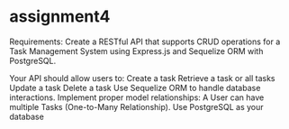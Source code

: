 # assignment4
Requirements:
Create a RESTful API that supports CRUD operations for a Task Management System using Express.js and Sequelize ORM with PostgreSQL.

Your API should allow users to:
Create a task
Retrieve a task or all tasks
Update a task
Delete a task
Use Sequelize ORM to handle database interactions.
Implement proper model relationships:
A User can have multiple Tasks (One-to-Many Relationship).
Use PostgreSQL as your database
